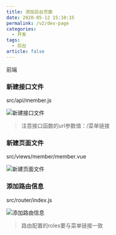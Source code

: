 ```yaml
---
title: 添加后台页面
date: 2020-05-12 15:10:15
permalink: /v2/dev-page
categories: 
  - 开发
tags: 
  - 后台
article: false
---
```


前端

### 新建接口文件

src/api/member.js

<img :src="$withBase('/img-v2/dev/adminwebapi.jpg')" alt="新建接口文件">

> 注意接口函数的url参数值：/菜单链接

### 新建页面文件

src/views/member/member.vue

<img :src="$withBase('/img-v2/dev/adminwebpage.jpg')" alt="新建页面文件">

### 添加路由信息

src/router/index.js

<img :src="$withBase('/img-v2/dev/adminwebrouter.jpg')" alt="添加路由信息">

> 路由配置的roles要与菜单链接一致
